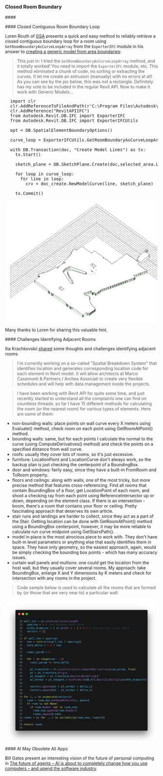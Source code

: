 <head>
<meta http-equiv="Content-Type" content="text/html; charset=utf-8">
<link rel="stylesheet" type="text/css" href="bc.css">
<script src="https://cdn.rawgit.com/google/code-prettify/master/loader/run_prettify.js" type="text/javascript"></script>
</head>

<!---

- Boost Your BIM by Harry Mattison
  Journal File Magic & Exporting Groups to File (the grand finale)
  https://boostyourbim.wordpress.com/2023/11/03/journal-file-magic-exporting-groups-to-file-the-grand-finale/
  Journal File Magic & Exporting Groups to File (part 2)
  https://boostyourbim.wordpress.com/2023/11/02/journal-file-magic-exporting-groups-to-file-part-2/
  Journal File Magic & Exporting Groups to File (part 1)
  https://boostyourbim.wordpress.com/2023/11/01/journal-file-magic-exporting-groups-to-file-part-1/


- Revit server buffer size settings
  Synchronizing Revit Central Models between Offices over Internet-VPN
  https://forums.autodesk.com/t5/revit-api-forum/synchronizing-revit-central-models-between-offices-over-internet/td-p/12313273

- https://stackoverflow.com/questions/77243537/revit-api-try-to-get-all-the-elements-from-revit-file

- replacing [Revit 2024 'Other' Parameter Group] or BuiltInParameterGroup.INVALID
  https://forums.autodesk.com/t5/revit-api-forum/revit-2024-other-parameter-group/td-p/12086226
  Kevin Fielding
  Revit 2024 'Other' Parameter Group
  With the change over to ForgeTypeId and GroupTypeId in Revit 2024 instead of BuiltInParameterGroup enumerations, I just wanted to share how to define the 'Other' group for parameters as it doesn't appear to be documented.
  Whereas previously you would use
  BuiltInParameterGroup.INVALID
  In 2024 and beyond you need to use
  new ForgeTypeId(string.Empty)
  Other groups can be found using the GroupTypeId class like GroupTypeId.Data
  Hope this helps others searching for this.
  came up again in
  Revit 2024 GroupTypeId missing ParameterGroup Other (Invalid)
  https://forums.autodesk.com/t5/revit-api-forum/revit-2024-grouptypeid-missing-parametergroup-other-invalid/m-p/12288651/highlight/false#M74502
  thanks to kevin

twitter:

 with the @AutodeskAPS @AutodeskRevit #RevitAPI #BIM @DynamoBIM @AutodeskAPS

&ndash; ...

linkedin:

#BIM #DynamoBIM #AutodeskAPS #Revit #API #IFC #SDK #Autodesk #AEC #adsk

the [Revit API discussion forum](http://forums.autodesk.com/t5/revit-api-forum/bd-p/160) thread

<center>
<img src="img/" alt="" title="" width="600"/>
<p style="font-size: 80%; font-style:italic"></p>
</center>

-->

### Closed Room Boundary


####<a name="2"></a>

####<a name="3"></a> Closed Contiguous Room Boundary Loop

Loren Routh of [GSA](https://www.gsa.gov) presents a quick and easy method to reliably retrieve a closed contiguous boundary loop for a room using `GetRoomBoundaryAsCurveLoopArray` from the `ExporterIFC` module in his answer
to [creating a generic model from area boundaries](https://forums.autodesk.com/t5/revit-api-forum/creating-a-generic-model-from-area-boundaries/m-p/12371317#M75201):

> This just in:
I tried the `GetRoomBoundaryAsCurveLoopArray` method, and it totally worked!
You need to import the `ExporterIFC` module, etc.
This method eliminated a chunk of code, no sorting or extracting the curves.
It let me create an extrusion (manually) with no errors at all!
As you can see by the pic below, this was not a rectangle.
Definitely has my vote to be included in the regular Revit API.
Now to make it work with Generic Models...

<pre class="prettyprint">
  import clr
  clr.AddReferenceToFileAndPath(r'C:\Program Files\Autodesk\Revit 2023\AddIns\IFCExporterUI\Autodesk.IFC.Export.UI.dll')
  clr.AddReference("RevitAPIIFC")
  from Autodesk.Revit.DB.IFC import ExporterIFC
  from Autodesk.Revit.DB.IFC import ExporterIFCUtils

  opt = DB.SpatialElementBoundaryOptions()

  curve_loop = ExporterIFCUtils.GetRoomBoundaryAsCurveLoopArray(selected_area, opt, True)

  with DB.Transaction(doc, "Create Model Lines") as tx:
    tx.Start()

    sketch_plane = DB.SketchPlane.Create(doc,selected_area.LevelId)

    for loop in curve_loop:
      for line in loop:
        crv = doc_create.NewModelCurve(line, sketch_plane)

    tx.Commit()
</pre>

<center>
<img src="img/getroomboundaryascurvelooparray.png" alt="GetRoomBoundaryAsCurveLoopArray" title="GetRoomBoundaryAsCurveLoopArray" width="500"/> <!-- Pixel Height: 1,278 Pixel Width: 1,590 -->
</center>

Many thanks to Loren for sharing this valuable hint.

####<a name="3"></a> Challenges Identifying Adjacent Rooms

Ilia Krachkovskii [shared](https://www.linkedin.com/posts/ilia-krachkovskii_im-currently-working-on-a-so-called-spatial-activity-7125803558834167808-NXwt?utm_source=share&utm_medium=member_desktop) some
thoughts and challenges identifying adjacent rooms

> I'm currently working on a so-called "Spatial Breakdown System" that identifies location and generates corresponding location code for each element in Revit model. It will allow architects at Marco Casamonti & Partners / Archea Associati to create very flexible schedules and will help with data management inside the projects.

> I have been working with Revit API for quite some time, and just recently started to understand all the complaints one can find on countless threads: so far I have 15 different methods for calculating the room (or the nearest room) for various types of elements. Here are some of them:
- non-bounding walls: place points on wall curve every X meters using Evaluate() method, check room on each point using GetRoomAtPoint() method.
- bounding walls: same, but for each points I calculate the normal to the curve (using ComputeDerivatives() method) and check the points on a specified distance from wall curve.
- roofs: usually they cover lots of rooms, so it's just excessive.
- furniture: LocationPoint and LocationCurve don't always work, so the backup plan is just checking the centerpoint of a BoundingBox.
- door and windows: fairly easy, since they have a built-in FromRoom and ToRoom property.
- floors and ceilings: along with walls, one of the most tricky, but more precise method that features cross-referencing. Find all rooms that contain BoundingBox of a floor, get LocationPoint of each room, and shoot a checking ray from each point using ReferenceIntersector up or down, depending on the element class. If there is an intersection - boom, there's a room that contains your floor or ceiling. Pretty fascinating approach that deserves its own article.
- stair runs and landings are harder to collect, since they act as a part of the Stair. Getting location can be done with GetRoomAtPoint() method using a BoundingBox centerpoint, however, it may be more reliable to calculate run curve midpoint using GetStairsPath().
- model in place is the most atrocious piece to work with. They don't have built-in level parameters or anything else that easily identifies them in space. They have only geometry, so the easiest approach, again, would be simply checking the bounding box points - which has many accuracy issues.
- curtain wall panels and mullions: one could get the location from the host wall, but they usually cover several rooms. My approach: take BoundingBox, enlarge X and Y dimensions by K meters and check for intersection with any rooms in the project.

> Code sample below is used to calculate all the rooms that are formed by (or those that are very near to) a particular wall:

<center>
<img src="img/wall_get_all_adjacent_rooms.jpg
" alt="Retrieve adjacent rooms" title="Retrieve adjacent rooms" width="600"/> <!-- Pixel Height: 1,530 Pixel Width: 1,656 -->
</center>


####<a name="4"></a> AI May Obsolete All Apps

Bill Gates present an interesting vision of the future of personal computing
in [The future of agents &ndash; AI is about to completely change how you use computers &ndash; and upend the software industry](https://www.gatesnotes.com/AI-agents).



